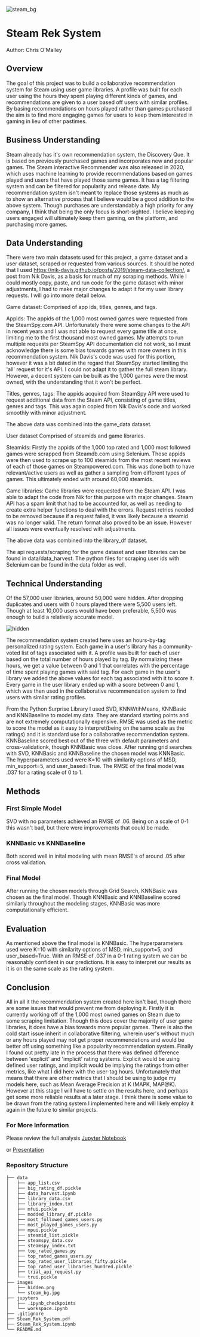 ![steam_bg](./images/steam_bg.jpg)

# Steam Rek System
Author: Chris O'Malley

##  Overview
The goal of this project was to build a collaborative recommendation system for Steam using user game libraries. A profile was built for each user using the hours they spent playing different kinds of games, and recommendations are given to a user based off users with similar profiles. By basing recommendations on hours played rather than games purchased the aim is to find more engaging games for users to keep them interested in gaming in lieu of other pastimes.

## Business Understanding
Steam already has it's own recommendation system, the Discovery Que. It is based on previously purchased games and incorporates new and popular games. The Steam interactive Recommender was also released in 2020, which uses machine learning to provide recommendations based on games played and users that have played those same games. It has a tag filtering system and can be filtered for popularity and release date. My recommendation system isn't meant to replace those systems as much as to show an alternative process that I believe would be a good addition to the above system. Though purchases are understandably a high priority for any company, I think that being the only focus is short-sighted. I believe keeping users engaged will ultimately keep them gaming, on the platform, and purchasing more games.

## Data Understanding
There were two main datasets used for this project, a game dataset and a user dataset, scraped or requested from various sources. It should be noted that I used https://nik-davis.github.io/posts/2019/steam-data-collection/, a post from Nik Davis, as a basis for much of my scraping methods. While I could mostly copy, paste, and run code for the game dataset with minor adjustments, I had to make major changes to adapt it for my user library requests. I will go into more detail below.

Game dataset:
Comprised of app ids, titles, genres, and tags.

Appids: The appids of the 1,000 most owned games were requested from the SteamSpy.com API. Unfortunately there were some changes to the API in recent years and I was not able to request every game title at once, limiting me to the first thousand most owned games. My attempts to run multiple requests per SteamSpy API documentation did not work, so I must acknowledge there is some bias towards games with more owners in this recommendation system. Nik Davis's code was used for this portion, however it was a bit dated in the regard that SteamSpy started limiting the 'all' request for it's API. I could not adapt it to gather the full steam library. However, a decent system can be built as the 1,000 games were the most owned, with the understanding that it won't be perfect.

Titles, genres, tags: The appids acquired from SteamSpy API were used to request additional data from the Steam API, consisting of game titles, genres and tags. This was again copied from Nik Davis's code and worked smoothly with minor adjustment.

The above data was combined into the game_data dataset.

User dataset
Comprised of steamids and game libraries.

Steamids: Firstly the appids of the 1,000 top rated and 1,000 most followed games were scrapped from Steamdb.com using Selenium. Those appids were then used to scrape up to 100 steamids from the most recent reviews of each of those games on Steampowered.com. This was done both to have relevant/active users as well as gather a sampling from different types of games. This ultimately ended with around 60,000 steamids.

Game libraries: Game libraries were requested from the Steam API. I was able to adapt the code from Nik for this purpose with major changes. Steam API has a spam limit that had to be accounted for, as well as needing to create extra helper functions to deal with the errors. Request retries needed to be removed because if a request failed, it was likely because a steamid was no longer valid. The return format also proved to be an issue. However all issues were eventually resolved with adjustments.

The above data was combined into the library_df dataset.

The api requests/scraping for the game dataset and user libraries can be found in data/data_harvest. The python files for scraping user ids with Selenium can be found in the data folder as well.


## Technical Understanding
Of the 57,000 user libraries, around 50,000 were hidden. After dropping duplicates and users with 0 hours played there were 5,500 users left. Though at least 10,000 users would have been preferable, 5,500 was enough to build a relatively accurate model.

![hidden](./images/hidden.png)

The recommendation system created here uses an hours-by-tag personalized rating system. Each game in a user's library has a community-voted list of tags associated with it. A profile was built for each of user based on the total number of hours played by tag. By normalizing these hours, we get a value between 0 and 1 that correlates with the percentage of time spent playing games with said tag. For each game in the user's library we added the above values for each tag associated with it to score it. Every game in the user library ended up with a score between 0 and 1, which was then used in the collaborative recommendation system to find users with similar rating profiles.

From the Python Surprise Library I used SVD, KNNWtihMeans, KNNBasic and KNNBaseline to model my data. They are standard starting points and are not extremely computationally expensive. RMSE was used as the metric to score the model as it easy to interpret(being on the same scale as the ratings) and it is standard use for a collaborative recommendation system. KNNBaseline scored best out of the three with default parameters and cross-validationk, though KNNBasic was close. After running grid searches with SVD, KNNBasic and KNNBaseline the chosen model was KNNBasic. The hyperparameters used were K=10 with similarity options of MSD, min_support=5, and user_based=True. The RMSE of the final model was .037 for a rating scale of 0 to 1.

## Methods

### First Simple Model
SVD with no parameters achieved an RMSE of .06. Being on a scale of 0-1 this wasn't bad, but there were improvements that could be made.

### KNNBasic vs KNNBaseline
Both scored well in inital modeling with mean RMSE's of around .05 after cross validation.

### Final Model
After running the chosen models through Grid Search, KNNBasic was chosen as the final model. Though KNNBasic and KNNBaseline scored similarly throughout the modeling stages, KNNBasic was more computationally efficient.

## Evaluation
As mentioned above the final model is KNNBasic. The hyperparameters used were K=10 with similarity options of MSD, min_support=5, and user_based=True. With an RMSE of .037 in a 0-1 rating system we can be reasonably confident in our predictions. It is easy to interpret our results as it is on the same scale as the rating system.

## Conclusion
All in all it the recommendation system created here isn't bad, though there are some issues that would prevent me from deploying it. Firstly it is currently working off of the 1,000 most owned games on Steam due to some scraping limitation. Though this does cover the majority of user game libraries, it does have a bias towards more popular games. There is also the cold start issue inherit in collaborative filtering, wherein user's without much or any hours played may not get proper recommendations and would be better off using something like a popularity recommendation system. Finally I found out pretty late in the process that there was defined difference between 'explicit' and 'implicit' rating systems. Explicit would be using defined user ratings, and implicit would be implying the ratings from other metrics, like what I did here with the user-tag hours. Unfortunately that means that there are other metrics that I should be using to judge my models here, such as Mean Average Precision at K (MAPK, MAP@K). However at this stage I will have to settle on the results here, and perhaps get some more reliable results at a later stage. I think there is some value to be drawn from the rating system I implemented here and will likely employ it again in the future to similar projects.

### For More Information
Please review the full analysis [Jupyter Notebook](./Steam_Rek_System.ipynb)

or [Presentation](./Steam_Rek_System.pdf)


### Repository Structure

```
├── data
│   ├── app_list.csv
│   ├── big_rating_df.pickle
│   ├── data_harvest.ipynb
│   ├── library_data.csv
│   ├── library_index.txt
│   ├── mfui.pickle
│   ├── modded_library_df.pickle
│   ├── most_followed_games_users.py
│   ├── most_played_games_users.py
│   ├── mpui.pickle
│   ├── steamid_list.pickle
│   ├── steamspy_data.csv
│   ├── steamspy_index.txt
│   ├── top_rated_games.py
│   ├── top_rated_games_users.py
│   ├── top_rated_user_libraries_fifty.pickle
│   ├── top_rated_user_libraries_hundred.pickle
│   ├── trial_api_request.py
│   └── trui.pickle
├── images
│   ├── hidden.png
│   └── steam_bg.jpg
├── jupyters
│   ├── .ipynb_checkpoints
│   └── workspace.ipynb
├── .gitignore
├── Steam_Rek_System.pdf
├── Steam_Rek_System.ipynb
└── README.md
